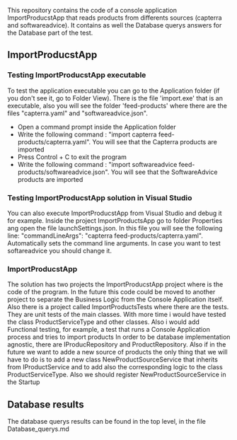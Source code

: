This repository contains the code of a console application ImportProducstApp that reads products from differents sources (capterra and softwareadvice). It contains as well the Database querys answers for the Database part of the test. 


## ImportProducstApp

### Testing ImportProducstApp executable

To test the application executable you can go to the Application folder (if you don't see it, go to Folder View). There is the file 'import.exe' that is an executable, also you will see the folder 'feed-products' where there are the files "capterra.yaml" and "softwareadvice.json".

- Open a command prompt inside the Application folder
- Write the following command : "import capterra feed-products/capterra.yaml". You will see that the Capterra products are imported
- Press Control + C to exit the program
- Write the following command : "import softwareadvice feed-products/softwareadvice.json". You will see that the SoftwareAdvice products are imported

### Testing ImportProducstApp solution in Visual Studio

You can also execute ImportProducstApp from Visual Studio and debug it for example. Inside the project ImportProductsApp go to folder Properties ang open the file launchSettings.json. In this file you will see the following line:
"commandLineArgs": "capterra feed-products/capterra.yaml". Automatically sets the command line arguments. In case you want to test softareadvice you should change it.


### ImportProducstApp

The solution has two projects the ImportProducstApp project where is the code of the program. In the future this code could be moved to another project to separate the Business Logic from the Console Application itself.
Also there is a project called ImportProductsTests where there are the tests. They are unit tests of the main classes. With more time i would have tested the class ProductServiceType and other classes. Also i would add Functional testing, for example, a test that runs a Console Application process and tries to import products
In order to be database implementation agnostic, there are IProducRepository and ProductRepository. Also if in the future we want to adde a new source of products the only thing that we will have to do is to add a new class NewProductSourceService that inherits from IProductService and to add also the corresponding logic to the class ProductServiceType. Also we should register NewProductSourceService in the Startup 

## Database results
The database querys results can be found in the top level, in the file Database_querys.md

